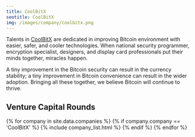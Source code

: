 ```yaml
---
title: CoolBitX
seotitle: CoolBitX
img: /images/company/coolbitx.png
---
```


Talents in <a href="https://www.coolbitx.com/">CoolBitX</a> are dedicated in improving Bitcoin environment with easier, safer, and cooler technologies. When national security programmer, encryption specialist, designers, and display card professionals put their minds together, miracles happen. 

A tiny improvement in the Bitcoin security can result in the currency stability; a tiny improvement in Bitcoin convenience can result in the wider adoption. Bringing all these together, we believe Bitcoin will continue to thrive.

## Venture Capital Rounds

{% for company in site.data.companies %}
{% if company.company == 'CoolBitX' %}
{% include company_list.html %}
{% endif %}
{% endfor %}